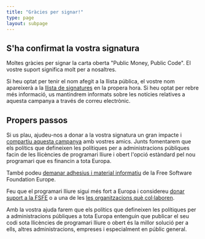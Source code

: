 ```yaml
---
title: "Gràcies per signar!"
type: page
layout: subpage
---
```


## S'ha confirmat la vostra signatura

Moltes gràcies per signar la carta oberta "Public Money, Public Code". El vostre suport significa molt per a nosaltres.

Si heu optat per tenir el nom afegit a la llista pública, el vostre nom apareixerà a la [llista de signatures](../all-signatures) en la propera hora. Si heu optat per rebre més informació, us mantindrem informats sobre les notícies relatives a aquesta campanya a través de correu electrònic.

## Propers passos

Si us plau, ajudeu-nos a donar a la vostra signatura un gran impacte i [compartiu aquesta campanya](../../#spread) amb vostres amics. Junts fomentarem que els polítics que defineixen les polítiques per a administracions públiques facin de les llicències de programari lliure i obert l'opció estàndard pel nou programari que es financin a tota Europa.

També podeu [demanar adhesius i material informatiu](https://fsfe.org/promo#pmpc) de la Free Software Foundation Europe.

Feu que el programari lliure sigui més fort a Europa i considereu [donar suport a la FSFE](https://fsfe.org/donate/?pmpc) o a una de les [les organitzacions què col·laboren](../../#organisations).

Amb la vostra ajuda farem que els polítics que defineixen les polítiques per a administracions públiques a tota Europa entenguin que publicar el seu codi sota llicències de programari lliure o obert és la millor solució per a ells, altres administracions, empreses i especialment en públic general.
